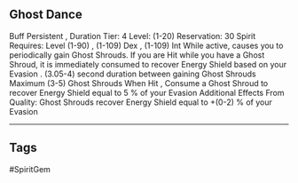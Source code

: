 ## Ghost Dance
Buff
Persistent , Duration
Tier: 4
Level: (1-20)
Reservation: 30 Spirit
Requires: Level (1-90) , (1-109) Dex , (1-109) Int
While active, causes you to periodically gain Ghost Shrouds. If you are Hit while you have a Ghost Shroud, it is immediately consumed to recover Energy Shield based on your Evasion .
(3.05-4) second duration between gaining Ghost Shrouds
Maximum (3-5) Ghost Shrouds
When Hit , Consume a Ghost Shroud to recover Energy Shield equal to 5 % of your Evasion
Additional Effects From Quality:
Ghost Shrouds recover Energy Shield equal to +(0-2) % of your Evasion

---
## Tags
#SpiritGem
